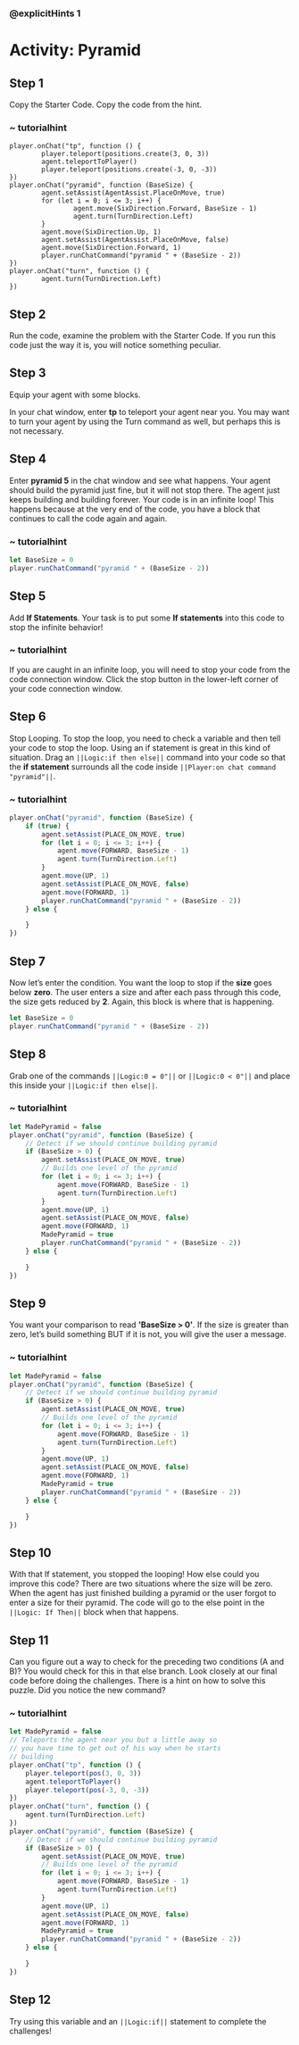 ### @explicitHints 1

# Activity: Pyramid

## Step 1
Copy the Starter Code. Copy the code from the hint.

### ~ tutorialhint
```template
player.onChat("tp", function () {
        player.teleport(positions.create(3, 0, 3))
        agent.teleportToPlayer() 
        player.teleport(positions.create(-3, 0, -3)) 
}) 
player.onChat("pyramid", function (BaseSize) {
        agent.setAssist(AgentAssist.PlaceOnMove, true)
        for (let i = 0; i <= 3; i++) {
                agent.move(SixDirection.Forward, BaseSize - 1)
                agent.turn(TurnDirection.Left)
        } 
        agent.move(SixDirection.Up, 1)
        agent.setAssist(AgentAssist.PlaceOnMove, false)
        agent.move(SixDirection.Forward, 1)
        player.runChatCommand("pyramid " + (BaseSize - 2))
})
player.onChat("turn", function () {
        agent.turn(TurnDirection.Left)
})
```
## Step 2
Run the code, examine the problem with the Starter Code. If you run this code just the way it is, you will notice something peculiar. 

## Step 3
Equip your agent with some blocks.

In your chat window, enter **tp** to teleport your agent near you. You may want to turn your agent by using the Turn command as well, but perhaps this is not necessary.

## Step 4
Enter **pyramid 5** in the chat window and see what happens. Your agent should build the pyramid just fine, but it will not stop there. The agent just keeps building and building forever. Your code is in an infinite loop! This happens because at the very end of the code, you have a block that continues to call the code again and again.

### ~ tutorialhint
``` javascript
let BaseSize = 0
player.runChatCommand("pyramid " + (BaseSize - 2))
```

## Step 5
Add **If Statements**. Your task is to put some **If statements** into this code to stop the infinite behavior! 

### ~ tutorialhint
If you are caught in an infinite loop, you will need to stop your code from the code connection window. Click the stop button in the lower-left corner of your code connection window.

## Step 6
Stop Looping. To stop the loop, you need to check a variable and then tell your code to stop the loop. Using an if statement is great in this kind of situation. Drag an ``||Logic:if then else||`` command into your code so that the **if statement** surrounds all the code inside ``||Player:on chat command "pyramid"||``.

### ~ tutorialhint
``` javascript
player.onChat("pyramid", function (BaseSize) {
    if (true) {
        agent.setAssist(PLACE_ON_MOVE, true)
        for (let i = 0; i <= 3; i++) {
            agent.move(FORWARD, BaseSize - 1)
            agent.turn(TurnDirection.Left)
        }
        agent.move(UP, 1)
        agent.setAssist(PLACE_ON_MOVE, false)
        agent.move(FORWARD, 1)
        player.runChatCommand("pyramid " + (BaseSize - 2))
    } else {

    }
})
```

## Step 7
Now let’s enter the condition. You want the loop to stop if the **size** goes below **zero**. The user enters a size and after each pass through this code, the size gets reduced by **2**. Again, this block is where that is happening.

``` javascript
let BaseSize = 0
player.runChatCommand("pyramid " + (BaseSize - 2))
```

## Step 8
Grab one of the commands ``||Logic:0 = 0"||`` or ``||Logic:0 < 0"||`` and place this inside your ``||Logic:if then else||``.

### ~ tutorialhint
``` javascript
let MadePyramid = false
player.onChat("pyramid", function (BaseSize) {
    // Detect if we should continue building pyramid
    if (BaseSize > 0) {
        agent.setAssist(PLACE_ON_MOVE, true)
        // Builds one level of the pyramid
        for (let i = 0; i <= 3; i++) {
            agent.move(FORWARD, BaseSize - 1)
            agent.turn(TurnDirection.Left)
        }
        agent.move(UP, 1)
        agent.setAssist(PLACE_ON_MOVE, false)
        agent.move(FORWARD, 1)
        MadePyramid = true
        player.runChatCommand("pyramid " + (BaseSize - 2))
    } else {

    }
})

```

## Step 9
You want your comparison to read **'BaseSize > 0'**. If the size is greater than zero, let’s build something BUT if it is not, you will give the user a message.

### ~ tutorialhint
``` javascript
let MadePyramid = false
player.onChat("pyramid", function (BaseSize) {
    // Detect if we should continue building pyramid
    if (BaseSize > 0) {
        agent.setAssist(PLACE_ON_MOVE, true)
        // Builds one level of the pyramid
        for (let i = 0; i <= 3; i++) {
            agent.move(FORWARD, BaseSize - 1)
            agent.turn(TurnDirection.Left)
        }
        agent.move(UP, 1)
        agent.setAssist(PLACE_ON_MOVE, false)
        agent.move(FORWARD, 1)
        MadePyramid = true
        player.runChatCommand("pyramid " + (BaseSize - 2))
    } else {

    }
})
```

## Step 10
With that If statement, you stopped the looping! How else could you improve this code? There are two situations where the size will be zero. When the agent has just finished building a pyramid or the user forgot to enter a size for their pyramid. The code will go to the else point  in the ``||Logic: If Then||`` block when that happens.

## Step 11
Can you figure out a way to check for the preceding two conditions (A and B)? You would check for this in that else branch. Look closely at our final code before doing the challenges. There is a hint on how to solve this puzzle. Did you notice the new command?

### ~ tutorialhint
``` javascript
let MadePyramid = false
// Teleports the agent near you but a little away so
// you have time to get out of his way when he starts
// building
player.onChat("tp", function () {
    player.teleport(pos(3, 0, 3))
    agent.teleportToPlayer()
    player.teleport(pos(-3, 0, -3))
})
player.onChat("turn", function () {
    agent.turn(TurnDirection.Left)
})
player.onChat("pyramid", function (BaseSize) {
    // Detect if we should continue building pyramid
    if (BaseSize > 0) {
        agent.setAssist(PLACE_ON_MOVE, true)
        // Builds one level of the pyramid
        for (let i = 0; i <= 3; i++) {
            agent.move(FORWARD, BaseSize - 1)
            agent.turn(TurnDirection.Left)
        }
        agent.move(UP, 1)
        agent.setAssist(PLACE_ON_MOVE, false)
        agent.move(FORWARD, 1)
        MadePyramid = true
        player.runChatCommand("pyramid " + (BaseSize - 2))
    } else {

    }
})
```

## Step 12
Try using this variable and an ``||Logic:if||`` statement to complete the challenges!
